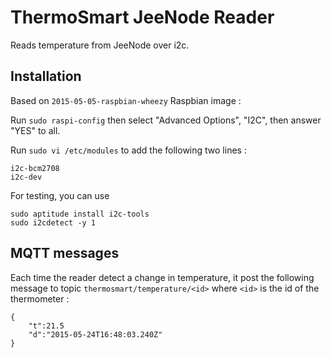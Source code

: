 ThermoSmart JeeNode Reader
==========================

Reads temperature from JeeNode over i2c.

Installation
------------

Based on `2015-05-05-raspbian-wheezy` Raspbian image :

Run `sudo raspi-config` then select "Advanced Options", "I2C", then answer "YES" to all.

Run `sudo vi /etc/modules` to add the following two lines :

    i2c-bcm2708 
    i2c-dev

For testing, you can use

    sudo aptitude install i2c-tools
    sudo i2cdetect -y 1


MQTT messages
-------------

Each time the reader detect a change in temperature, it post the following message to topic `thermosmart/temperature/<id>`
where `<id>` is the id of the thermometer :

    {
        "t":21.5
        "d":"2015-05-24T16:48:03.240Z"
    }